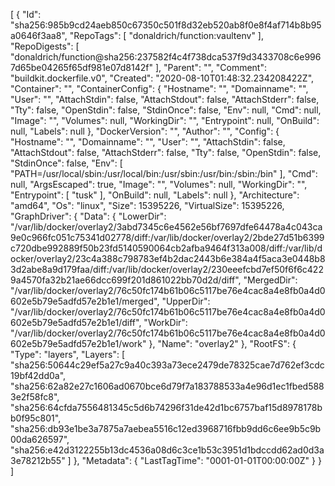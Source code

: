 [
  {
    "Id": "sha256:985b9cd24aeb850c67350c501f8d32eb520ab8f0e8f4af714b8b95a0646f3aa8",
    "RepoTags": [
      "donaldrich/function:vaultenv"
    ],
    "RepoDigests": [
      "donaldrich/function@sha256:237582f4c4f738dca537f9d3433708c6e9967d65be04265f65df981e07d8142f"
    ],
    "Parent": "",
    "Comment": "buildkit.dockerfile.v0",
    "Created": "2020-08-10T01:48:32.234208422Z",
    "Container": "",
    "ContainerConfig": {
      "Hostname": "",
      "Domainname": "",
      "User": "",
      "AttachStdin": false,
      "AttachStdout": false,
      "AttachStderr": false,
      "Tty": false,
      "OpenStdin": false,
      "StdinOnce": false,
      "Env": null,
      "Cmd": null,
      "Image": "",
      "Volumes": null,
      "WorkingDir": "",
      "Entrypoint": null,
      "OnBuild": null,
      "Labels": null
    },
    "DockerVersion": "",
    "Author": "",
    "Config": {
      "Hostname": "",
      "Domainname": "",
      "User": "",
      "AttachStdin": false,
      "AttachStdout": false,
      "AttachStderr": false,
      "Tty": false,
      "OpenStdin": false,
      "StdinOnce": false,
      "Env": [
        "PATH=/usr/local/sbin:/usr/local/bin:/usr/sbin:/usr/bin:/sbin:/bin"
      ],
      "Cmd": null,
      "ArgsEscaped": true,
      "Image": "",
      "Volumes": null,
      "WorkingDir": "",
      "Entrypoint": [
        "tusk"
      ],
      "OnBuild": null,
      "Labels": null
    },
    "Architecture": "amd64",
    "Os": "linux",
    "Size": 15395226,
    "VirtualSize": 15395226,
    "GraphDriver": {
      "Data": {
        "LowerDir": "/var/lib/docker/overlay2/3abd7345c6e4562e56bf7697dfe64478a4c043ca9e0c966fc051c75341d02778/diff:/var/lib/docker/overlay2/2bde27d51b6399c720dbe992889f50b23fd5140590064cb2afba9464f313a008/diff:/var/lib/docker/overlay2/23c4a388c798783ef4b2dac2443b6e384a4f5aca3e0448b83d2abe8a9d179faa/diff:/var/lib/docker/overlay2/230eeefcbd7ef50f6f6c4229a4570fa32b21ae66dcc699f201d861022bb70d2d/diff",
        "MergedDir": "/var/lib/docker/overlay2/76c50fc174b61b06c5117be76e4cac8a4e8fb0a4d0602e5b79e5adfd57e2b1e1/merged",
        "UpperDir": "/var/lib/docker/overlay2/76c50fc174b61b06c5117be76e4cac8a4e8fb0a4d0602e5b79e5adfd57e2b1e1/diff",
        "WorkDir": "/var/lib/docker/overlay2/76c50fc174b61b06c5117be76e4cac8a4e8fb0a4d0602e5b79e5adfd57e2b1e1/work"
      },
      "Name": "overlay2"
    },
    "RootFS": {
      "Type": "layers",
      "Layers": [
        "sha256:50644c29ef5a27c9a40c393a73ece2479de78325cae7d762ef3cdc19bf42dd0a",
        "sha256:62a82e27c1606ad0670bce6d79f7a183788533a4e96d1ec1fbed5883e2f58fc8",
        "sha256:64cfda7556481345c5d6b74296f31de42d1bc6757baf15d8978178bb0f95c801",
        "sha256:db93e1be3a7875a7aebea5516c12ed3968716fbb9dd6c6ee9b5c9b00da626597",
        "sha256:e42d3122255b13dc4536a08d6c3ce1b53c3951d1bdccdd62ad0d3a3e78212b55"
      ]
    },
    "Metadata": {
      "LastTagTime": "0001-01-01T00:00:00Z"
    }
  }
]
